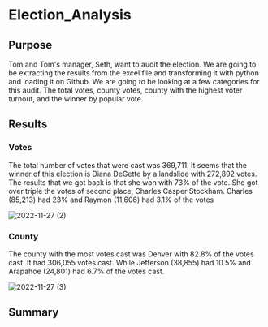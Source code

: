 # Election_Analysis
## Purpose
  Tom and Tom's manager, Seth, want to audit the election. We are going to be extracting the results from the excel file and transforming it with python and loading it on Github. We are going to be looking at a few categories for this audit. The total votes, county votes, county with the highest voter turnout, and the winner by popular vote.

## Results
### Votes
The total number of votes that were cast was 369,711. It seems that the winner of this election is Diana DeGette by a landslide with 272,892 votes. The results that we got back is that she won with 73% of the vote. She got over triple the votes of second place, Charles Casper Stockham.  Charles (85,213) had 23% and Raymon (11,606) had 3.1% of the votes

![2022-11-27 (2)](https://user-images.githubusercontent.com/114030563/204158985-34b9da52-8b5c-4fa5-bdbc-61bc524da211.png)

### County
The county with the most votes cast was Denver with 82.8% of the votes cast. It had 306,055 votes cast. While Jefferson (38,855) had 10.5% and Arapahoe (24,801) had 6.7% of the votes cast.

![2022-11-27 (3)](https://user-images.githubusercontent.com/114030563/204932416-0c4a1ede-4fdc-49dd-a7ab-0fda2d8967e9.png)

## Summary
